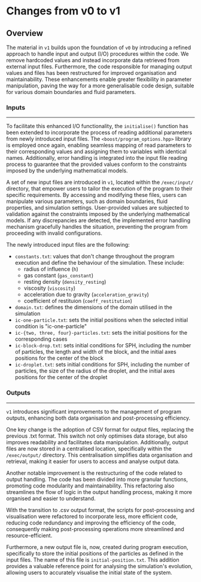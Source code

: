 # Changes from v0 to v1

## Overview

The material in `v1` builds upon the foundation of `v0` by introducing a refined approach to handle input and output (I/O) procedures within the code. We remove hardcoded values and instead incorporate data retrieved from external input files. Furthermore, the code responsible for managing output values and files has been restructured for improved organisation and maintainability. These enhancements enable greater flexibility in parameter manipulation, paving the way for a more generalisable code design, suitable for various domain boundaries and fluid parameters.

### Inputs

---

To facilitate this enhanced I/O functionality, the `initialise()` function has been extended to incorporate the process of reading additional parameters from newly introduced input files. The `<boost/program_options.hpp>` library is employed once again, enabling seamless mapping of read parameters to their corresponding values and assigning them to variables with identical names. Additionally, error handling is integrated into the input file reading process to guarantee that the provided values conform to the constraints imposed by the underlying mathematical models.

A set of new input files are introduced in `v1`, located within the `/exec/input/` directory, that empower users to tailor the execution of the program to their specific requirements. By accessing and modifying these files, users can manipulate various parameters, such as domain boundaries, fluid properties, and simulation settings. User-provided values are subjected to validation against the constraints imposed by the underlying mathematical models. If any discrepancies are detected, the implemented error handling mechanism gracefully handles the situation, preventing the program from proceeding with invalid configurations.

The newly introduced input files are the following:

- `constants.txt`: values that don't change throughout the program execution and define the behaviour of the simulation. These include:
  - radius of influence (`h`)
  - gas constant (`gas_constant`)
  - resting density (`density_resting`)
  - viscosity (`viscosity`)
  - acceleration due to gravity (`acceleration_gravity`)
  - coefficient of restituion (`coeff_restitution`)
- `domain.txt`: defines the dimensions of the domain utilised in the simulation
- `ic-one-particle.txt`: sets the initial positions when the selected initial condition is "ic-one-particle"
- `ic-{two, three, four}-particles.txt`: sets the initial positions for the corresponding cases
- `ic-block-drop.txt`: sets initial conditions for SPH, including the number of particles, the length and width of the block, and the initial axes positions for the center of the block
- `ic-droplet.txt`: sets initial conditions for SPH, including the number of particles, the size of the radius of the droplet, and the initial axes positions for the center of the droplet

### Outputs

---

`v1` introduces significant improvements to the management of program outputs, enhancing both data organisation and post-processing efficiency.

One key change is the adoption of CSV format for output files, replacing the previous .txt format. This switch not only optimises data storage, but also improves readability and facilitates data manipulation. Additionally, output files are now stored in a centralised location, specifically within the `/exec/output/` directory. This centralisation simplifies data organisation and retrieval, making it easier for users to access and analyse output data.

Another notable improvement is the restructuring of the code related to output handling. The code has been divided into more granular functions, promoting code modularity and maintainability. This refactoring also streamlines the flow of logic in the output handling process, making it more organised and easier to understand.

With the transition to .csv output format, the scripts for post-processing and visualisation were refactored to incorporate less, more efficient code, reducing code redundancy and improving the efficiency of the code, consequently making post-processing operations more streamlined and resource-efficient.

Furthermore, a new output file is, now, created during program execution, specifically to store the initial positions of the particles as defined in the input files. The name of this file is `initial-position.txt`. This addition provides a valuable reference point for analysing the simulation's evolution, allowing users to accurately visualise the initial state of the system.
